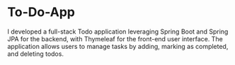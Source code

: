 # To-Do-App
I developed a full-stack Todo application leveraging Spring Boot and Spring JPA for the backend, with Thymeleaf for the front-end user interface. The application allows users to manage tasks by adding, marking as completed, and deleting todos.
